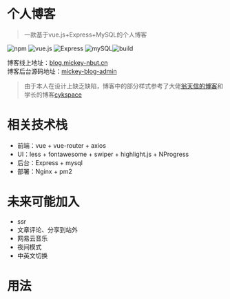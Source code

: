 # 个人博客
> 一款基于vue.js+Express+MySQL的个人博客   

![npm](https://img.shields.io/badge/npm-v6.2.0-orange.svg) ![vue.js](https://img.shields.io/badge/vue.js-2.5.2-brightgreen.svg) ![Express](https://img.shields.io/badge/Express-4.16.0-blue.svg) ![mySQL](https://img.shields.io/badge/mysql-2.16.0-green.svg)![build](https://img.shields.io/badge/build-passing-ff69b4.svg)  
   
博客线上地址：[blog.mickey-nbut.cn](https://blog.mickey-nbut.cn/#/)   
博客后台源码地址：[mickey-blog-admin](https://github.com/nbutmickey/mickey-blog-admin)   
> 由于本人在设计上缺乏缺陷，博客中的部分样式参考了大佬[翁天信的博客](https://blog.dandyweng.com/)和学长的博客[cykspace](https://github.com/chenyinkai/cykspace)
# 相关技术栈
* 前端：vue + vue-router + axios
* UI：less + fontawesome + swiper + highlight.js + NProgress
* 后台：Express + mysql
* 部署：Nginx + pm2
# 未来可能加入
* ssr
* 文章评论、分享到站外
* 网易云音乐
* 夜间模式
* 中英文切换
# 用法
